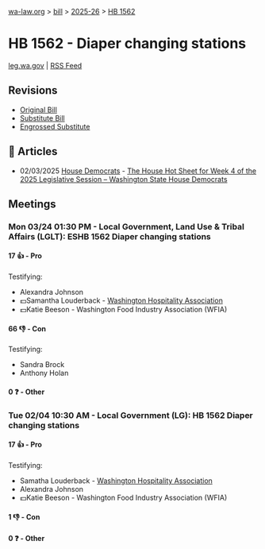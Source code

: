 [wa-law.org](/) > [bill](/bill/) > [2025-26](/bill/2025-26/) > [HB 1562](/bill/2025-26/hb/1562/)

# HB 1562 - Diaper changing stations
[leg.wa.gov](https://app.leg.wa.gov/billsummary?BillNumber=1562&Year=2025&Initiative=false) | [RSS Feed](./rss.xml)

## Revisions
* [Original Bill](1/)
* [Substitute Bill](S/)
* [Engrossed Substitute](S.E/)

## 📰 Articles
* 02/03/2025 [House Democrats](/org/house_democrats/) - [The House Hot Sheet for Week 4 of the 2025 Legislative Session – Washington State House Democrats](https://housedemocrats.wa.gov/blog/2025/02/03/the-house-hot-sheet-for-week-4-of-the-2025-legislative-session/#:~:text=HB%201562)

## Meetings
### Mon 03/24 01:30 PM - Local Government, Land Use & Tribal Affairs (LGLT): ESHB 1562 Diaper changing stations
#### 17 👍 - Pro
Testifying:
* Alexandra Johnson
* 💵Samantha Louderback - [Washington Hospitality Association](/org/washington_hospitality_association/)
* 💵Katie Beeson - Washington Food Industry Association (WFIA)

#### 66 👎 - Con
Testifying:
* Sandra Brock
* Anthony Holan

#### 0 ❓ - Other

### Tue 02/04 10:30 AM - Local Government (LG): HB 1562 Diaper changing stations
#### 17 👍 - Pro
Testifying:
* Samatha Louderback - [Washington Hospitality Association](/org/washington_hospitality_association/)
* Alexandra Johnson
* 💵Katie Beeson - Washington Food Industry Association (WFIA)

#### 1 👎 - Con

#### 0 ❓ - Other
